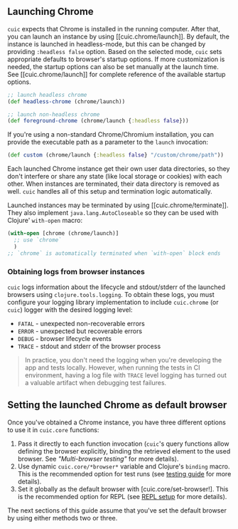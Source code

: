 ## Launching Chrome

`cuic` expects that Chrome is installed in the running computer. After 
that, you can launch an instance by using [[cuic.chrome/launch]]. By
default, the instance is launched in headless-mode, but this can be 
changed by providing `:headless false` option. Based on the selected
mode, `cuic` sets appropriate defaults to browser's startup options.
If more customization is needed, the startup options can also be set
manually at the launch time. See [[cuic.chrome/launch]] for complete
reference of the available startup options.

```clojure 
;; launch headless chrome
(def headless-chrome (chrome/launch))

;; launch non-headless chrome
(def foreground-chrome (chrome/launch {:headless false}))
```

If you're using a non-standard Chrome/Chromium installation, you can
provide the executable path as a parameter to the `launch` invocation:

```clojure 
(def custom (chrome/launch {:headless false} "/custom/chrome/path"))
```

Each launched Chrome instance get their own user data directories, so 
they don't interfere or share any state (like local storage or cookies) 
with each other. When instances are terminated, their data directory is 
removed as well. `cuic` handles all of this setup and termination 
logic automatically.

Launched instances may be terminated by using [[cuic.chrome/terminate]].
They also implement `java.lang.AutoCloseable` so they can be used with
Clojure' `with-open` macro:

```clojure  
(with-open [chrome (chrome/launch)]
  ;; use `chrome`
  )
;; `chrome` is automatically terminated when `with-open` block ends
``` 

### Obtaining logs from browser instances

`cuic` logs information about the lifecycle and stdout/stderr of the 
launched browsers using `clojure.tools.logging`. To obtain these logs,
you must configure your logging library implementation to include 
`cuic.chrome` (or `cuic`) logger with the desired logging level:

   * `FATAL` - unexpected non-recoverable errors
   * `ERROR` - unexpected but recoverable errors
   * `DEBUG` - browser lifecycle events
   * `TRACE` - stdout and stderr of the browser process

> In practice, you don't need the logging when you're developing the app
> and tests locally. However, when running the tests in CI environment,
> having a log file with `TRACE` level logging has turned out a valuable
> artifact when debugging test failures.

## Setting the launched Chrome as default browser

Once you've obtained a Chrome instance, you have three different options 
to use it in `cuic.core` functions:

1. Pass it directly to each function invocation (`cuic`'s query functions 
   allow defining the browser explicitly, binding the retrieved element to 
   the used browser. See *"Multi-browser testing"* for more details).
3. Use dynamic `cuic.core/*browser*` variable and Clojure's `binding` macro. 
   This is the recommended option for test runs (see [testing guide](./tests.md) 
   for more details).
4. Set it globally as the default browser with [cuic.core/set-browser!]. 
   This is the recommended option for REPL (see [REPL setup](./repl.md) for 
   more details).

The next sections of this guide assume that you've set the default 
browser by using either methods two or three.
